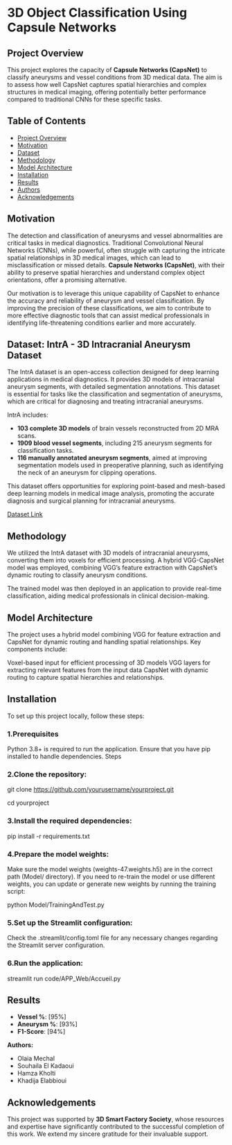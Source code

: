 
#  3D Object Classification Using Capsule Networks
 ## Project Overview
This project explores the capacity of **Capsule Networks (CapsNet)** to classify aneurysms and vessel conditions from 3D medical data. The aim is to assess how well CapsNet captures spatial hierarchies and complex structures in medical imaging, offering potentially better performance compared to traditional CNNs for these specific tasks.

## Table of Contents
- [Project Overview](#project-overview)
- [Motivation](#motivation)
- [Dataset](#dataset)
- [Methodology](#methodology)
- [Model Architecture](#modelArchitecture)
- [Installation](#installation)
- [Results](#results)
- [Authors](#authors)
- [Acknowledgements](#acknowledgements)
## Motivation

The detection and classification of aneurysms and vessel abnormalities are critical tasks in medical diagnostics. Traditional Convolutional Neural Networks (CNNs), while powerful, often struggle with capturing the intricate spatial relationships in 3D medical images, which can lead to misclassification or missed details. **Capsule Networks (CapsNet)**, with their ability to preserve spatial hierarchies and understand complex object orientations, offer a promising alternative. 

Our motivation is to leverage this unique capability of CapsNet to enhance the accuracy and reliability of aneurysm and vessel classification. By improving the precision of these classifications, we aim to contribute to more effective diagnostic tools that can assist medical professionals in identifying life-threatening conditions earlier and more accurately.

## Dataset: IntrA - 3D Intracranial Aneurysm Dataset

The IntrA dataset is an open-access collection designed for deep learning applications in medical diagnostics. It provides 3D models of intracranial aneurysm segments, with detailed segmentation annotations. This dataset is essential for tasks like the classification and segmentation of aneurysms, which are critical for diagnosing and treating intracranial aneurysms. 

IntrA includes:
- **103 complete 3D models** of brain vessels reconstructed from 2D MRA scans.
- **1909 blood vessel segments**, including 215 aneurysm segments for classification tasks.
- **116 manually annotated aneurysm segments**, aimed at improving segmentation models used in preoperative planning, such as identifying the neck of an aneurysm for clipping operations.

This dataset offers opportunities for exploring point-based and mesh-based deep learning models in medical image analysis, promoting the accurate diagnosis and surgical planning for intracranial aneurysms.

[Dataset Link](https://github.com/intra3d2019/IntrA/blob/master/README.md)

## Methodology
We utilized the IntrA dataset with 3D models of intracranial aneurysms, converting them into voxels for efficient processing. A hybrid VGG-CapsNet model was employed, combining VGG’s feature extraction with CapsNet’s dynamic routing to classify aneurysm conditions.

The trained model was then deployed in an application to provide real-time classification, aiding medical professionals in clinical decision-making.

## Model Architecture
The project uses a hybrid model combining VGG for feature extraction and CapsNet for dynamic routing and handling spatial relationships. Key components include:

Voxel-based input for efficient processing of 3D models
VGG layers for extracting relevant features from the input data
CapsNet with dynamic routing to capture spatial hierarchies and relationships.

## Installation
To set up this project locally, follow these steps:

### 1.Prerequisites
Python 3.8+ is required to run the application.
Ensure that you have pip installed to handle dependencies.
Steps
### 2.Clone the repository:
git clone https://github.com/yourusername/yourproject.git

cd yourproject

### 3.Install the required dependencies:
pip install -r requirements.txt

### 4.Prepare the model weights:
Make sure the model weights (weights-47.weights.h5) are in the correct path (Model/ directory). If you need to re-train the model or use different weights, you can update or generate new weights by running the training script:

python Model/TrainingAndTest.py

### 5.Set up the Streamlit configuration:
Check the .streamlit/config.toml file for any necessary changes regarding the Streamlit server configuration.

### 6.Run the application:
streamlit run code/APP_Web/Accueil.py

## Results
- **Vessel %**: [95%]  
- **Aneurysm %**: [93%]   
- **F1-Score**: [94%]

**Authors:**  
- Olaia Mechal  
- Souhaila El Kadaoui  
-  Hamza Kholti 
- Khadija Elabbioui 

## Acknowledgements

This project was supported by **3D Smart Factory Society**, whose resources and expertise have significantly contributed to the successful completion of this work. We extend my sincere gratitude for their invaluable support.





